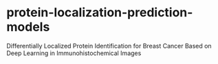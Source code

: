 # protein-localization-prediction-models
Differentially Localized Protein Identification for Breast Cancer Based on Deep Learning in Immunohistochemical Images
